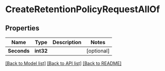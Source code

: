 # CreateRetentionPolicyRequestAllOf

## Properties

Name | Type | Description | Notes
------------ | ------------- | ------------- | -------------
**Seconds** | **int32** |  | [optional] 

[[Back to Model list]](../README.md#documentation-for-models) [[Back to API list]](../README.md#documentation-for-api-endpoints) [[Back to README]](../README.md)


